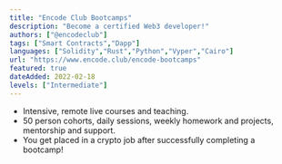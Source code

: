 ```yaml
---
title: "Encode Club Bootcamps"
description: "Become a certified Web3 developer!"
authors: ["@encodeclub"]
tags: ["Smart Contracts","Dapp"]
languages: ["Solidity","Rust","Python","Vyper","Cairo"]
url: "https://www.encode.club/encode-bootcamps"
featured: true
dateAdded: 2022-02-18
levels: ["Intermediate"]
---
```


- Intensive, remote live courses and teaching.
- 50 person cohorts, daily sessions, weekly homework and projects, mentorship and support.
- You get placed in a crypto job after successfully completing a bootcamp!
